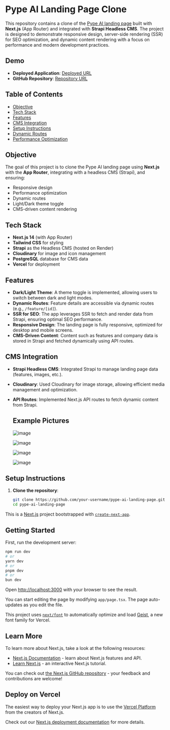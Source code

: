# Pype AI Landing Page Clone
This repository contains a clone of the [Pype AI landing page](https://www.pypeai.com) built with **Next.js** (App Router) and integrated with **Strapi Headless CMS**. The project is designed to demonstrate responsive design, server-side rendering (SSR) for SEO optimization, and dynamic content rendering with a focus on performance and modern development practices.

## Demo
- **Deployed Application**: [Deployed URL](https://pypeai-frontend.vercel.app)
- **GitHub Repository**: [Repository URL](https://github.com/Jarvis-3000/pypeai-frontend)

## Table of Contents
- [Objective](#objective)
- [Tech Stack](#tech-stack)
- [Features](#features)
- [CMS Integration](#cms-integration)
- [Setup Instructions](#setup-instructions)
- [Dynamic Routes](#dynamic-routes)
- [Performance Optimization](#performance-optimization)

## Objective
The goal of this project is to clone the Pype AI landing page using **Next.js** with the **App Router**, integrating with a headless CMS (Strapi), and ensuring:
- Responsive design
- Performance optimization
- Dynamic routes
- Light/Dark theme toggle
- CMS-driven content rendering

## Tech Stack
- **Next.js 14** (with App Router)
- **Tailwind CSS** for styling
- **Strapi** as the Headless CMS (hosted on Render)
- **Cloudinary** for image and icon management
- **PostgreSQL** database for CMS data
- **Vercel** for deployment

## Features
- **Dark/Light Theme**: A theme toggle is implemented, allowing users to switch between dark and light modes.
- **Dynamic Routes**: Feature details are accessible via dynamic routes (e.g., `/feature/[id]`).
- **SSR for SEO**: The app leverages SSR to fetch and render data from Strapi, ensuring optimal SEO performance.
- **Responsive Design**: The landing page is fully responsive, optimized for desktop and mobile screens.
- **CMS-Driven Content**: Content such as features and company data is stored in Strapi and fetched dynamically using API routes.

## CMS Integration
- **Strapi Headless CMS**: Integrated Strapi to manage landing page data (features, images, etc.).
- **Cloudinary**: Used Cloudinary for image storage, allowing efficient media management and optimization.
- **API Routes**: Implemented Next.js API routes to fetch dynamic content from Strapi.

  ## Example Pictures
  ![image](https://github.com/user-attachments/assets/243ed3c6-e076-4875-864d-1699d68a3986)

  ![image](https://github.com/user-attachments/assets/b695af13-e827-4715-9dda-e8c1d1cee893)

  ![image](https://github.com/user-attachments/assets/eec002bc-2562-43b4-8aeb-3b7141f6eb0b)

  ![image](https://github.com/user-attachments/assets/2915da44-42f1-4824-8f4c-34d0f0174630)




## Setup Instructions
1. **Clone the repository**:
   ```bash
   git clone https://github.com/your-username/pype-ai-landing-page.git
   cd pype-ai-landing-page
   ```


This is a [Next.js](https://nextjs.org) project bootstrapped with [`create-next-app`](https://nextjs.org/docs/app/api-reference/cli/create-next-app).

## Getting Started

First, run the development server:

```bash
npm run dev
# or
yarn dev
# or
pnpm dev
# or
bun dev
```

Open [http://localhost:3000](http://localhost:3000) with your browser to see the result.

You can start editing the page by modifying `app/page.tsx`. The page auto-updates as you edit the file.

This project uses [`next/font`](https://nextjs.org/docs/app/building-your-application/optimizing/fonts) to automatically optimize and load [Geist](https://vercel.com/font), a new font family for Vercel.

## Learn More

To learn more about Next.js, take a look at the following resources:

- [Next.js Documentation](https://nextjs.org/docs) - learn about Next.js features and API.
- [Learn Next.js](https://nextjs.org/learn) - an interactive Next.js tutorial.

You can check out [the Next.js GitHub repository](https://github.com/vercel/next.js) - your feedback and contributions are welcome!

## Deploy on Vercel

The easiest way to deploy your Next.js app is to use the [Vercel Platform](https://vercel.com/new?utm_medium=default-template&filter=next.js&utm_source=create-next-app&utm_campaign=create-next-app-readme) from the creators of Next.js.

Check out our [Next.js deployment documentation](https://nextjs.org/docs/app/building-your-application/deploying) for more details.
